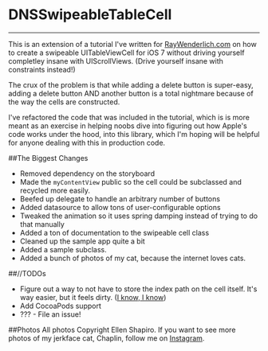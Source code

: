 DNSSwipeableTableCell
====
----

This is an extension of a tutorial I've written for [RayWenderlich.com](http://www.raywenderlich.com) on how to create a swipeable UITableViewCell for iOS 7 without driving yourself completley insane with UIScrollViews. (Drive yourself insane with constraints instead!)

The crux of the problem is that while adding a delete button is super-easy, adding a delete button AND another button is a total nightmare because of the way the cells are constructed. 

I've refactored the code that was included in the tutorial, which is is more meant as an exercise in helping noobs dive into figuring out how Apple's code works under the hood, into this library, which I'm hoping will be helpful for anyone dealing with this in production code. 

##The Biggest Changes
* Removed dependency on the storyboard
* Made the `myContentView` public so the cell could be subclassed and recycled more easily.
* Beefed up delegate to handle an arbitrary number of buttons
* Added datasource to allow tons of user-configurable options
* Tweaked the animation so it uses spring damping instead of trying to do that manually
* Added a ton of documentation to the swipeable cell class
* Cleaned up the sample app quite a bit
* Added a sample subclass.
* Added a bunch of photos of my cat, because the internet loves cats. 

##//TODOs
* Figure out a way to not have to store the index path on the cell itself. It's way easier, but it feels dirty. ([I know, I know](http://shirt.woot.com/offers/she-is-reported-to-have-said-that-before))
* Add CocoaPods support
* ??? - File an issue!


##Photos
All photos Copyright Ellen Shapiro. If you want to see more photos of my jerkface cat, Chaplin, follow me on [Instagram](http://instagram.com/loudguitars).